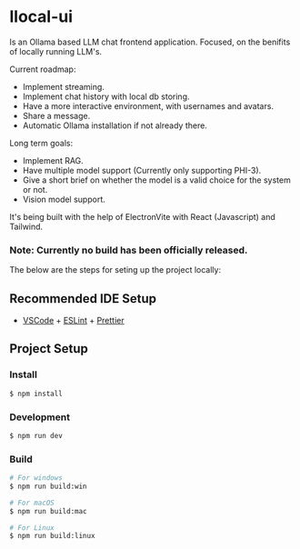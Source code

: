 # llocal-ui
Is an Ollama based LLM chat frontend application. Focused, on the benifits of locally running LLM's.

Current roadmap:
- Implement streaming.
- Implement chat history with local db storing.
- Have a more interactive environment, with usernames and avatars.
- Share a message.
- Automatic Ollama installation if not already there.

Long term goals:
- Implement RAG.
- Have multiple model support (Currently only supporting PHI-3).
- Give a short brief on whether the model is a valid choice for the system or not.
- Vision model support.


It's being built with the help of ElectronVite with React (Javascript) and Tailwind.

### Note: Currently no build has been officially released.

The below are the steps for seting up the project locally:

## Recommended IDE Setup

- [VSCode](https://code.visualstudio.com/) + [ESLint](https://marketplace.visualstudio.com/items?itemName=dbaeumer.vscode-eslint) + [Prettier](https://marketplace.visualstudio.com/items?itemName=esbenp.prettier-vscode)

## Project Setup

### Install

```bash
$ npm install
```

### Development

```bash
$ npm run dev
```

### Build

```bash
# For windows
$ npm run build:win

# For macOS
$ npm run build:mac

# For Linux
$ npm run build:linux
```
